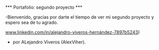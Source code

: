 *** Portafolio: segundo proyecto ***


-Bienvenido, gracias por darte el tiempo de ver mi segundo proyecto  y espero sea de tu agrado.


 www.linkedin.com/in/alejandro-viveros-hernández-7897b5243)


- por ALejandro Viveros (AlexViher).
 
  
